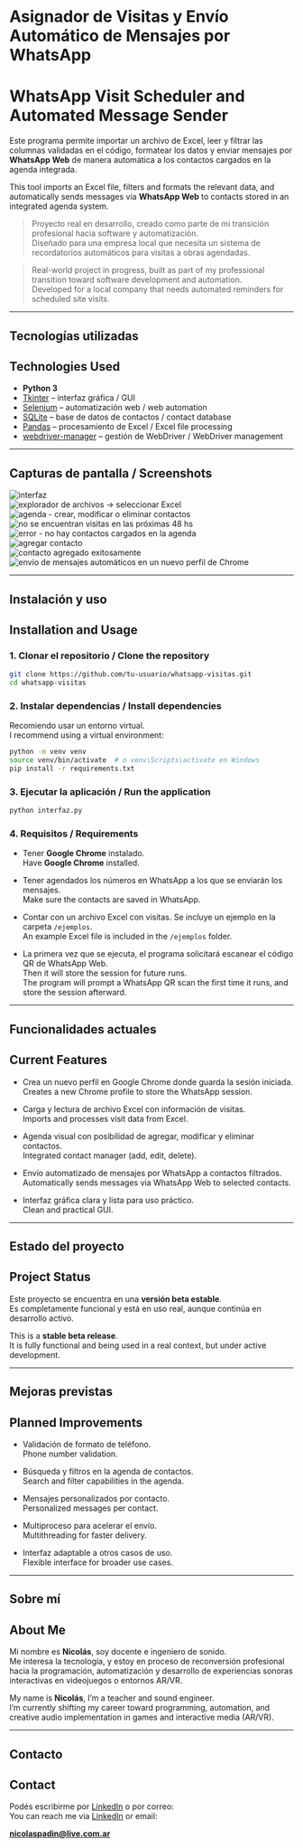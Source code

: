 
# Asignador de Visitas y Envío Automático de Mensajes por WhatsApp  
# WhatsApp Visit Scheduler and Automated Message Sender

Este programa permite importar un archivo de Excel, leer y filtrar las columnas validadas en el código, formatear los datos y enviar mensajes por **WhatsApp Web** de manera automática a los contactos cargados en la agenda integrada.

This tool imports an Excel file, filters and formats the relevant data, and automatically sends messages via **WhatsApp Web** to contacts stored in an integrated agenda system.

> Proyecto real en desarrollo, creado como parte de mi transición profesional hacia software y automatización.  
> Diseñado para una empresa local que necesita un sistema de recordatorios automáticos para visitas a obras agendadas.

> Real-world project in progress, built as part of my professional transition toward software development and automation.  
> Developed for a local company that needs automated reminders for scheduled site visits.

---

## Tecnologías utilizadas  
## Technologies Used

- **Python 3**
- [Tkinter](https://docs.python.org/3/library/tkinter.html) – interfaz gráfica / GUI
- [Selenium](https://www.selenium.dev/) – automatización web / web automation
- [SQLite](https://www.sqlite.org/index.html) – base de datos de contactos / contact database
- [Pandas](https://pandas.pydata.org/) – procesamiento de Excel / Excel file processing
- [webdriver-manager](https://pypi.org/project/webdriver-manager/) – gestión de WebDriver / WebDriver management

---

## Capturas de pantalla / Screenshots

![interfaz](imagenes/image.png)  
![explorador de archivos -> seleccionar Excel](imagenes/image-1.png)  
![agenda - crear, modificar o eliminar contactos](imagenes/image-2.png)  
![no se encuentran visitas en las próximas 48 hs](imagenes/image-3.png)  
![error - no hay contactos cargados en la agenda](imagenes/image-4.png)  
![agregar contacto](imagenes/image-5.png)  
![contacto agregado exitosamente](imagenes/image-6.png)  
![envío de mensajes automáticos en un nuevo perfil de Chrome](imagenes/image-7.png)

---

## Instalación y uso  
## Installation and Usage

### 1. Clonar el repositorio / Clone the repository

```bash
git clone https://github.com/tu-usuario/whatsapp-visitas.git
cd whatsapp-visitas
```

### 2. Instalar dependencias / Install dependencies

Recomiendo usar un entorno virtual.  
I recommend using a virtual environment:

```bash
python -m venv venv
source venv/bin/activate  # o venv\Scripts\activate en Windows
pip install -r requirements.txt
```

### 3. Ejecutar la aplicación / Run the application

```bash
python interfaz.py
```

### 4. Requisitos / Requirements

- Tener **Google Chrome** instalado.  
  Have **Google Chrome** installed.

- Tener agendados los números en WhatsApp a los que se enviarán los mensajes.  
  Make sure the contacts are saved in WhatsApp.

- Contar con un archivo Excel con visitas. Se incluye un ejemplo en la carpeta `/ejemplos`.  
  An example Excel file is included in the `/ejemplos` folder.

- La primera vez que se ejecuta, el programa solicitará escanear el código QR de WhatsApp Web.  
  Then it will store the session for future runs.  
  The program will prompt a WhatsApp QR scan the first time it runs, and store the session afterward.

---

## Funcionalidades actuales  
## Current Features

- Crea un nuevo perfil en Google Chrome donde guarda la sesión iniciada.  
  Creates a new Chrome profile to store the WhatsApp session.

- Carga y lectura de archivo Excel con información de visitas.  
  Imports and processes visit data from Excel.

- Agenda visual con posibilidad de agregar, modificar y eliminar contactos.  
  Integrated contact manager (add, edit, delete).

- Envío automatizado de mensajes por WhatsApp a contactos filtrados.  
  Automatically sends messages via WhatsApp Web to selected contacts.

- Interfaz gráfica clara y lista para uso práctico.  
  Clean and practical GUI.

---

## Estado del proyecto  
## Project Status

Este proyecto se encuentra en una **versión beta estable**.  
Es completamente funcional y está en uso real, aunque continúa en desarrollo activo.

This is a **stable beta release**.  
It is fully functional and being used in a real context, but under active development.

---

## Mejoras previstas  
## Planned Improvements

- Validación de formato de teléfono.  
  Phone number validation.

- Búsqueda y filtros en la agenda de contactos.  
  Search and filter capabilities in the agenda.

- Mensajes personalizados por contacto.  
  Personalized messages per contact.

- Multiproceso para acelerar el envío.  
  Multithreading for faster delivery.

- Interfaz adaptable a otros casos de uso.  
  Flexible interface for broader use cases.

---

## Sobre mí  
## About Me

Mi nombre es **Nicolás**, soy docente e ingeniero de sonido.  
Me interesa la tecnología, y estoy en proceso de reconversión profesional hacia la programación, automatización y desarrollo de experiencias sonoras interactivas en videojuegos o entornos AR/VR.

My name is **Nicolás**, I’m a teacher and sound engineer.  
I’m currently shifting my career toward programming, automation, and creative audio implementation in games and interactive media (AR/VR).

---

## Contacto  
## Contact

Podés escribirme por [LinkedIn](https://www.linkedin.com/in/nipadin/) o por correo:  
You can reach me via [LinkedIn](https://www.linkedin.com/in/nipadin/) or email:

**nicolaspadin@live.com.ar**
